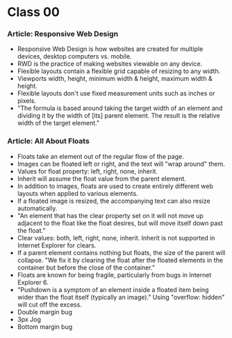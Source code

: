 # Class 00
### Article: Responsive Web Design
- Responsive Web Design is how websites are created for multiple devices, desktop computers vs. mobile.
- RWD is the practice of making websites viewable on any device.
- Flexible layouts contain a flexible grid capable of resizing to any width.
- Viewports width, height, minimum width & height, maximum width & height.
- Flexible layouts don't use fixed measurement units such as inches or pixels.
- "The formula is based around taking the target width of an element and dividing it by the width of [its] parent element. The result is the relative width of the target element."


### Article: All About Floats
- Floats take an element out of the regular flow of the page.
- Images can be floated left or right, and the text will "wrap around" them.
- Values for float property: left, right, none, inherit. 
- Inherit will assume the float value from the parent element.
- In addition to images, floats are used to create entirely different web layouts when applied to various elements.
- If a floated image is resized, the accompanying text can also resize automatically.
- "An element that has the clear property set on it will not move up adjacent to the float like the float desires, but will move itself down past the float."
- Clear values: both, left, right, none, inherit. Inherit is not supported in Internet Explorer for clears.
- If a parent element contains nothing but floats, the size of the parent will collapse. "We fix it by clearing the float after the floated elements in the container but before the close of the container."
- Floats are known for being fragile, particularly from bugs in Internet Explorer 6.
- "Pushdown is a symptom of an element inside a floated item being wider than the float itself (typically an image)." Using "overflow: hidden" will cut off the excess.
- Double margin bug
- 3px Jog
- Bottom margin bug

